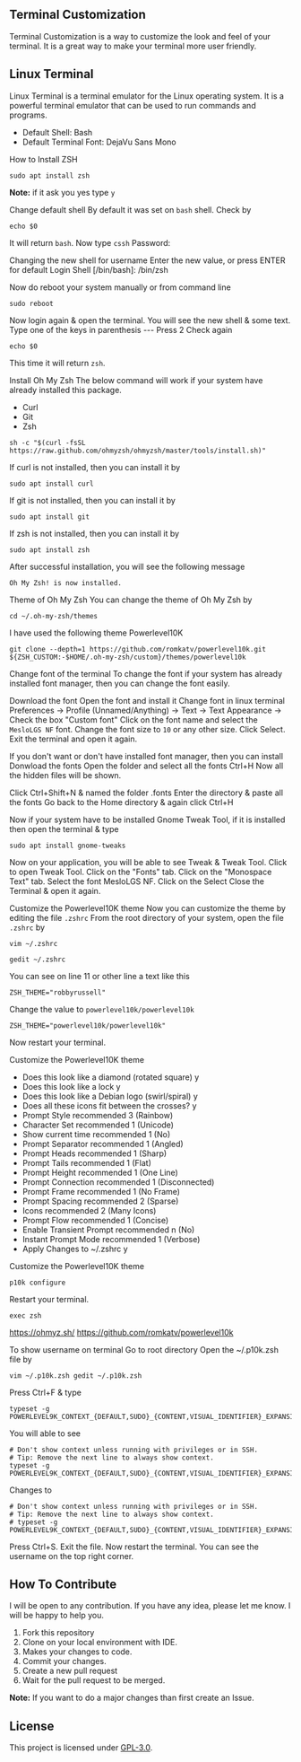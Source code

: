 ## Terminal Customization

Terminal Customization is a way to customize the look and feel of your terminal. It is a great way to make your terminal more user friendly.

## Linux Terminal

Linux Terminal is a terminal emulator for the Linux operating system. It is a powerful terminal emulator that can be used to run commands and programs.

- Default Shell: Bash
- Default Terminal Font: DejaVu Sans Mono

How to Install ZSH

```
sudo apt install zsh
```

**Note:** if it ask you yes type `y`

Change default shell
By default it was set on `bash` shell. Check by

```
echo $0
```

It will return `bash`. Now type
`cssh`
Password:

Changing the new shell for username
Enter the new value, or press ENTER for default
Login Shell [/bin/bash]: /bin/zsh

Now do reboot your system manually or from command line

```
sudo reboot
```

Now login again & open the terminal. You will see the new shell & some text.
Type one of the keys in parenthesis --- Press 2
Check again

```
echo $0
```

This time it will return `zsh`.

Install Oh My Zsh
The below command will work if your system have already installed this package.

- Curl
- Git
- Zsh

```
sh -c "$(curl -fsSL https://raw.github.com/ohmyzsh/ohmyzsh/master/tools/install.sh)"
```

If curl is not installed, then you can install it by

```
sudo apt install curl
```

If git is not installed, then you can install it by

```
sudo apt install git
```

If zsh is not installed, then you can install it by

```
sudo apt install zsh
```

After successful installation, you will see the following message

```
Oh My Zsh! is now installed.
```

Theme of Oh My Zsh
You can change the theme of Oh My Zsh by

```
cd ~/.oh-my-zsh/themes
```

I have used the following theme Powerlevel10K

```
git clone --depth=1 https://github.com/romkatv/powerlevel10k.git ${ZSH_CUSTOM:-$HOME/.oh-my-zsh/custom}/themes/powerlevel10k
```

Change font of the terminal
To change the font if your system has already installed font manager, then you can change the font easily.

Download the font
Open the font and install it
Change font in linux terminal
Preferences -> Profile (Unnamed/Anything) -> Text -> Text Appearance -> Check the box "Custom font"
Click on the font name and select the `MesloLGS NF` font.
Change the font size to `10` or any other size.
Click Select.
Exit the terminal and open it again.

If you don't want or don't have installed font manager, then you can install
Donwload the fonts
Open the folder and select all the fonts Ctrl+H
Now all the hidden files will be shown.

Click Ctrl+Shift+N & named the folder .fonts
Enter the directory & paste all the fonts
Go back to the Home directory & again click Ctrl+H

Now if your system have to be installed Gnome Tweak Tool, if it is installed then open the terminal & type

```
sudo apt install gnome-tweaks
```

Now on your application, you will be able to see Tweak & Tweak Tool.
Click to open Tweak Tool.
Click on the "Fonts" tab.
Click on the "Monospace Text" tab.
Select the font MesloLGS NF.
Click on the Select
Close the Terminal & open it again.

Customize the Powerlevel10K theme
Now you can customize the theme by editing the file `.zshrc`
From the root directory of your system, open the file `.zshrc` by

```
vim ~/.zshrc
```

```
gedit ~/.zshrc
```

You can see on line 11 or other line a text like this

```
ZSH_THEME="robbyrussell"
```

Change the value to `powerlevel10k/powerlevel10k`

```
ZSH_THEME="powerlevel10k/powerlevel10k"
```

Now restart your terminal.

Customize the Powerlevel10K theme

- Does this look like a diamond (rotated square)
  y
- Does this look like a lock
  y
- Does this look like a Debian logo (swirl/spiral)
  y
- Does all these icons fit between the crosses?
  y
- Prompt Style
  recommended 3 (Rainbow)
- Character Set
  recommended 1 (Unicode)
- Show current time
  recommended 1 (No)
- Prompt Separator
  recommended 1 (Angled)
- Prompt Heads
  recommended 1 (Sharp)
- Prompt Tails
  recommended 1 (Flat)
- Prompt Height
  recommended 1 (One Line)
- Prompt Connection
  recommended 1 (Disconnected)
- Prompt Frame
  recommended 1 (No Frame)
- Prompt Spacing
  recommended 2 (Sparse)
- Icons
  recommended 2 (Many Icons)
- Prompt Flow
  recommended 1 (Concise)
- Enable Transient Prompt
  recommended n (No)
- Instant Prompt Mode
  recommended 1 (Verbose)
- Apply Changes to ~/.zshrc
  y

Customize the Powerlevel10K theme

```
p10k configure
```

Restart your terminal.

```
exec zsh
```

https://ohmyz.sh/
https://github.com/romkatv/powerlevel10k

To show username on terminal
Go to root directory
Open the ~/.p10k.zsh file by

```
vim ~/.p10k.zsh gedit ~/.p10k.zsh
```

Press Ctrl+F & type

```
typeset -g POWERLEVEL9K_CONTEXT_{DEFAULT,SUDO}_{CONTENT,VISUAL_IDENTIFIER}_EXPANSION=
```

You will able to see

```
# Don't show context unless running with privileges or in SSH.
# Tip: Remove the next line to always show context.
typeset -g POWERLEVEL9K_CONTEXT_{DEFAULT,SUDO}_{CONTENT,VISUAL_IDENTIFIER}_EXPANSION=
```

Changes to

```
# Don't show context unless running with privileges or in SSH.
# Tip: Remove the next line to always show context.
# typeset -g POWERLEVEL9K_CONTEXT_{DEFAULT,SUDO}_{CONTENT,VISUAL_IDENTIFIER}_EXPANSION=
```

Press Ctrl+S. Exit the file.
Now restart the terminal.
You can see the username on the top right corner.

## How To Contribute

I will be open to any contribution. If you have any idea, please let me know. I will be happy to help you.

1. Fork this repository
2. Clone on your local environment with IDE.
3. Makes your changes to code.
4. Commit your changes.
5. Create a new pull request
6. Wait for the pull request to be merged.

**Note:** If you want to do a major changes than first create an Issue.

## License

This project is licensed under [GPL-3.0](https://github.com/mrhrifat/terminal-customization/blob/master/LICENSE.md).
